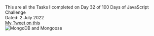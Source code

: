This are all the Tasks I completed on Day 32 of 100 Days of JavaScript Challenge<br>
Dated: 2 July 2022<br>
[My Tweet on this](https://twitter.com/Saurav_Navdhare/status/1543250314094166016)<br>
![MongoDB and Mongoose](https://user-images.githubusercontent.com/47005884/177006127-58326cd1-fbb0-43bb-a8fc-70d20671f398.png)
